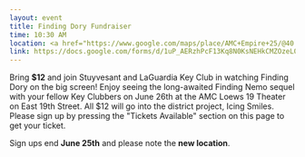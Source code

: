 ```yaml
---
layout: event
title: Finding Dory Fundraiser
time: 10:30 AM
location: <a href="https://www.google.com/maps/place/AMC+Empire+25/@40.7567668,-73.9914513,17z/data=!3m1!4b1!4m5!3m4!1s0x89c25854a57fddc7:0xfc2dfa769d275c61!8m2!3d40.7567668!4d-73.9892626">AMC Empire 25</a>, Manhattan
link: https://docs.google.com/forms/d/1uP_AERzhPcF13Kq8N0KsNEHkCMZOzeL09fd64mHoL1I/viewform?c=0&w=1
---
```

Bring <b>$12</b> and join Stuyvesant and LaGuardia Key Club in watching Finding Dory on the big screen! Enjoy seeing the long-awaited Finding Nemo sequel with your fellow Key Clubbers on June 26th at the AMC Loews 19 Theater on East 19th Street. All $12 will go into the district project, Icing Smiles. Please sign up by pressing the "Tickets Available" section on this page to get your ticket.

Sign ups end <b>June 25th</b> and please note the <b>new location</b>.
